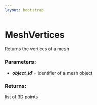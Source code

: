 ```yaml
---
layout: bootstrap
---
```


# MeshVertices

Returns the vertices of a mesh
          

### Parameters:

- ***object_id*** = identifier of a mesh object
        

### Returns:


list of 3D points
        


